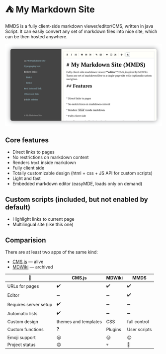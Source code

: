 :tent: My Markdown Site
================

MMDS is a fully client-side markdown viewer/editor/CMS, written in java Script. It can easily convert any set of markdown files into nice site, which can be then hosted anywhere.

![screenshot](screen.png)

Core features
-----------
* Direct links to pages
* No restrictions on markdown content 
* Renders `html` inside markdown
* Fully client side 
* Totally customizable design (html + css + JS API for custom scripts)
* Light and fast
* Embedded markdown editor (easyMDE, loads only on demand) 

## Custom scripts (included, but not enabled by default)
* Highlight links to current page
* Multilingual site (like this one)



Comparision
--------------------
There are at least two apps of the same kind:
* [CMS.js](https://github.com/chrisdiana/cms.js) — alive
* [MDWiki](https://github.com/Dynalon/mdwiki) — archived
 
|  :wrench:  | CMS.js | MDWiki | MMDS |
|-------|-----|-----|------|
| URLs for pages | :heavy_check_mark: | :heavy_check_mark: | :heavy_check_mark:|
| Editor | :heavy_minus_sign:  | :heavy_minus_sign: | :heavy_check_mark: |
| Requires server setup | :heavy_check_mark: | :heavy_minus_sign: | :heavy_minus_sign: |
| Automatic lists | :heavy_check_mark: | :heavy_minus_sign: | :heavy_minus_sign: |
| Custom design | themes and templates | CSS | full control |
| Custom functions| :question: | Plugins | User scripts |
| Emoji support | :unamused: | :unamused: | :heart_eyes: |
| Project status | :blush: |  :skull: | :baby: |


